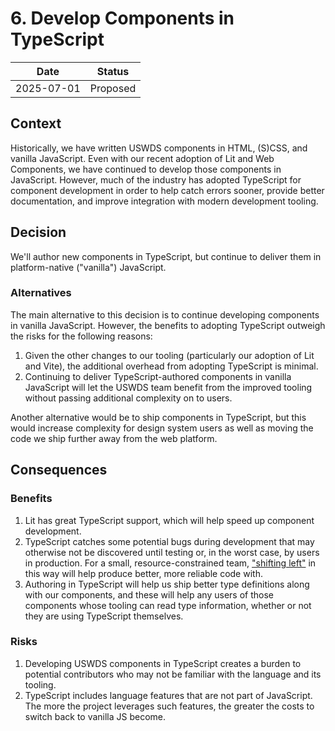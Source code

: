 <!--
The record number and the title should be in the filename.
For example:
/decisions/0000-adr-title.md
-->

<!--
PR Title:
ADR Proposal: A brief description
-->

# 6. Develop Components in TypeScript

| Date       | Status   |
| ---------- | -------- |
| 2025-07-01 | Proposed |

<!--
Status options:
- Draft
- Proposed
- Approved
- Rejected
- Deprecated
- Superseded
-->

## Context

Historically, we have written USWDS components in HTML, (S)CSS, and vanilla JavaScript. Even with our recent adoption of Lit and Web Components, we have continued to develop those components in JavaScript. However, much of the industry has adopted TypeScript for component development in order to help catch errors sooner, provide better documentation, and improve integration with modern development tooling.

## Decision

We'll author new components in TypeScript, but continue to deliver them in platform-native ("vanilla") JavaScript.

### Alternatives

The main alternative to this decision is to continue developing components in vanilla JavaScript. However, the benefits to adopting TypeScript outweigh the risks for the following reasons:

1. Given the other changes to our tooling (particularly our adoption of Lit and Vite), the additional overhead from adopting TypeScript is minimal.
2. Continuing to deliver TypeScript-authored components in vanilla JavaScript will let the USWDS team benefit from the improved tooling without passing additional complexity on to users.

Another alternative would be to ship components in TypeScript, but this would increase complexity for design system users as well as moving the code we ship further away from the web platform.

<!--
Options considered (with benefits and risks/mitigations), assumptions, choice made, and reasoning.
-->

## Consequences

### Benefits

1. Lit has great TypeScript support, which will help speed up component development.
2. TypeScript catches some potential bugs during development that may otherwise not be discovered until testing or, in the worst case, by users in production. For a small, resource-constrained team, ["shifting left"](https://www.drdobbs.com/shift-left-testing/184404768) in this way will help produce better, more reliable code with.
3. Authoring in TypeScript will help us ship better type definitions along with our components, and these will help any users of those components whose tooling can read type information, whether or not they are using TypeScript themselves.

### Risks

1. Developing USWDS components in TypeScript creates a burden to potential contributors who may not be familiar with the language and its tooling.
2. TypeScript includes language features that are not part of JavaScript. The more the project leverages such features, the greater the costs to switch back to vanilla JS become.
